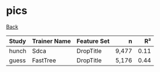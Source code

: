 # pics

[Back](../index.md)

|Study|Trainer Name|Feature Set|n|R²|
|:---|:---|:---|---:|---:|
|hunch|Sdca|DropTitle|9,477|0.11|
|guess|FastTree|DropTitle|5,176|0.44|

